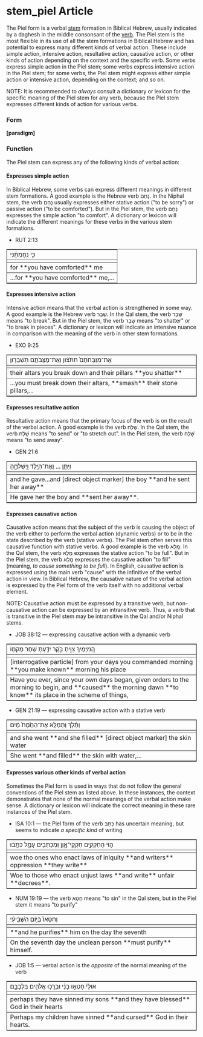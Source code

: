 # stem_piel Article

The Piel form is a verbal [stem](https://git.door43.org/Door43/en-uhg/src/master/content/stem/02.md) formation in Biblical Hebrew, usually indicated by a daghesh in the middle consonsant of the [verb](https://git.door43.org/Door43/en-uhg/src/master/content/verb/02.md). The Piel stem is the most flexible in its use of all the stem formations in Biblical Hebrew and has potential to express many different kinds of verbal action.  These include simple action, intensive action, resultative action, causative action, or other kinds of action depending on the context and the specific verb.  Some verbs express simple action in the Piel stem; some verbs express intensive action in the Piel stem; for some verbs, the Piel stem might express either simple action or intensive action, depending on the context; and so on.

NOTE: It is recommended to *always* consult a dictionary or lexicon for the specific meaning of the Piel stem for any verb, because the Piel stem expresses different kinds of action for various verbs.

### Form

**[paradigm]**

### Function

The Piel stem can express any of the following kinds of verbal action:
 
#### Expresses simple action
In Biblical Hebrew, some verbs can express different meanings in different stem formations.  A good example is the Hebrew verb נָחַם.  In the Niphal stem, the verb נָחַם usually expresses either stative action ("to be sorry") or passive action ("to be comforted").  But in the Piel stem, the verb נָחַם expresses the simple action "to comfort".  A dictionary or lexicon will indicate the different meanings for these verbs in the various stem formations.

* RUT 2:13
<table border="1" class="docutils">
<colgroup>
<col width="100%" />
</colgroup>
<tbody valign="top">
<tr class="row-odd"><td>כִּ֣י נִֽחַמְתָּ֔נִי</td>
</tr>
<tr class="row-even"><td></td>
</tr>
<tr class="row-odd"><td>for **you have comforted** me</td>
</tr>
<tr class="row-even"><td>...for **you have comforted** me,...</td>
</tr>
</tbody>
</table>

#### Expresses intensive action
Intensive action means that the verbal action is strengthened in some way. A good example is the Hebrew verb שָׁבַר.  In the Qal stem, the verb שָׁבַר means "to break". But in the Piel stem, the verb שָׁבַר means "to shatter" or "to break in pieces". A dictionary or lexicon will indicate an intensive nuance in comparison with the meaning of the verb in other stem formations. 

* EXO 9:25
<table border="1" class="docutils">
<colgroup>
<col width="100%" />
</colgroup>
<tbody valign="top">
<tr class="row-odd"><td>אֶת־מִזְבְּחֹתָם֙ תִּתֹּצ֔וּן וְאֶת־מַצֵּבֹתָ֖ם תְּשַׁבֵּר֑וּן </td>
</tr>
<tr class="row-even"><td></td>
</tr>
<tr class="row-odd"><td>their altars you break down and their pillars **you shatter**</td>
</tr>
<tr class="row-even"><td>...you must break down their altars, **smash** their stone pillars,...</td>
</tr>
</tbody>
</table>

#### Expresses resultative action
Resultative action means that the primary focus of the verb is on the result of the verbal action.  A good example is the verb שָׁלַח.  In the Qal stem, the verb שָׁלַח means "to send" or "to stretch out".  In the Piel stem, the verb שָׁלַח means "to send away".  

* GEN 21:6
<table border="1" class="docutils">
<colgroup>
<col width="100%" />
</colgroup>
<tbody valign="top">
<tr class="row-odd"><td>וַיִּתֵּ֣ן ... וְאֶת־הַיֶּ֖לֶד וַֽיְשַׁלְּחֶ֑הָ</td>
</tr>
<tr class="row-even"><td></td>
</tr>
<tr class="row-odd"><td>and he gave...and [direct object marker] the boy **and he sent her away**</td>
</tr>
<tr class="row-even"><td>He gave her the boy and **sent her away**.</td>
</tr>
</tbody>
</table>

#### Expresses causative action
Causative action means that the subject of the verb is causing the object of the verb either to perform the verbal action (dynamic verbs) or to be in the state described by the verb (stative verbs).  The Piel stem often serves this causative function with stative verbs.  A good example is the verb מָלֵא.  In the Qal stem, the verb מָלֵא expresses the stative action "to be full".  But in the Piel stem, the verb מָלֵא expresses the causative action "to fill" (meaning, *to cause something to be full*). In English, causative action is expressed using the main verb "cause" with the infinitive of the verbal action in view.  In Biblical Hebrew, the causative nature of the verbal action is expressed by the Piel form of the verb itself with no additional verbal element. 

NOTE: Causative action must be expressed by a transitive verb, but non-causative action can be expressed by an intransitive verb.  Thus, a verb that is transitive in the Piel stem may be intransitive in the Qal and/or Niphal stems.

* JOB 38:12 –– expressing causative action with a dynamic verb
<table border="1" class="docutils">
<colgroup>
<col width="100%" />
</colgroup>
<tbody valign="top">
<tr class="row-odd"><td>הְֽ֭מִיָּמֶיךָ צִוִּ֣יתָ בֹּ֑קֶר יִדַּ֖עְתָּ שַׁחַר מְקֹמֽוֹ</td>
</tr>
<tr class="row-even"><td></td>
</tr>
<tr class="row-odd"><td>[interrogative particle] from your days you commanded morning **you make known** morning his place</td>
</tr>
<tr class="row-even"><td>Have you ever, since your own days began, given orders to the morning to begin, and **caused** the morning dawn **to know** its place in the scheme of things,</td>
</tr>
</tbody>
</table>

* GEN 21:19 –– expressing causative action with a stative verb
<table border="1" class="docutils">
<colgroup>
<col width="100%" />
</colgroup>
<tbody valign="top">
<tr class="row-odd"><td>וַתֵּ֜לֶךְ וַתְּמַלֵּ֤א אֶת־הַחֵ֙מֶת֙ מַ֔יִם</td>
</tr>
<tr class="row-even"><td></td>
</tr>
<tr class="row-odd"><td>and she went **and she filled** [direct object marker] the skin water</td>
</tr>
<tr class="row-even"><td>She went **and filled** the skin with water,...</td>
</tr>
</tbody>
</table>

#### Expresses various other kinds of verbal action
Sometimes the Piel form is used in ways that do not follow the general conventions of the Piel stem as listed above. In these instances, the context demonstrates that none of the normal meanings of the verbal action make sense. A dictionary or lexicon will indicate the correct meaning in these rare instances of the Piel stem. 

* ISA 10:1 –– the Piel form of the verb כָּתַב has uncertain meaning, but seems to indicate *a specific kind* of writing
<table border="1" class="docutils">
<colgroup>
<col width="100%" />
</colgroup>
<tbody valign="top">
<tr class="row-odd"><td>ה֥וֹי הַחֹֽקְקִ֖ים חִקְקֵי־אָ֑וֶן וּֽמְכַתְּבִ֥ים עָמָ֖ל כִּתֵּֽבוּ׃</td>
</tr>
<tr class="row-even"><td></td>
</tr>
<tr class="row-odd"><td>woe tho ones who enact laws of iniquity **and writers** oppression **they write**</td>
</tr>
<tr class="row-even"><td>Woe to those who enact unjust laws **and write** unfair **decrees**.</td>
</tr>
</tbody>
</table> 

* NUM 19:19 –– the verb חָטָא means "to sin" in the Qal stem, but ִin the Piel stem it means "to purify"
<table border="1" class="docutils">
<colgroup>
<col width="100%" />
</colgroup>
<tbody valign="top">
<tr class="row-odd"><td>וְחִטְּאוֹ֙ בַּיּ֣וֹם הַשְּׁבִיעִ֔י</td>
</tr>
<tr class="row-even"><td></td>
</tr>
<tr class="row-odd"><td>**and he purifies** him on the day the seventh</td>
</tr>
<tr class="row-even"><td>On the seventh day the unclean person **must purify** himself.</td>
</tr>
</tbody>
</table>

* JOB 1:5 –– verbal action is the *opposite* of the normal meaning of the verb
<table border="1" class="docutils">
<colgroup>
<col width="100%" />
</colgroup>
<tbody valign="top">
<tr class="row-odd"><td>אוּלַי֙ חָטְא֣וּ בָנַ֔י וּבֵרֲכ֥וּ אֱלֹהִ֖ים בִּלְבָבָ֑ם</td>
</tr>
<tr class="row-even"><td></td>
</tr>
<tr class="row-odd"><td>perhaps they have sinned my sons **and they have blessed** God in their hearts</td>
</tr>
<tr class="row-even"><td>Perhaps my children have sinned **and cursed** God in their hearts.</td>
</tr>
</tbody>
</table>